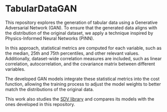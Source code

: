 # TabularDataGAN

This repository explores the generation of tabular data using a Generative Adversarial Network (GAN). To ensure that the generated data aligns with the distribution of the original dataset, we apply a technique inspired by Physics-Informed Neural Networks (PINN).

In this approach, statistical metrics are computed for each variable, such as the median, 25th and 75th percentiles, and other relevant values. Additionally, dataset-wide correlation measures are included, such as linear correlation, autocorrelation, and the covariance matrix between different variables.

The developed GAN models integrate these statistical metrics into the cost function, allowing the training process to adjust the model weights to better match the distributions of the original data.

This work also studies the [SDV library](https://github.com/sdv-dev/SDV) and compares its models with the ones developed in this repository.
